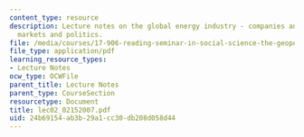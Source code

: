 ```yaml
---
content_type: resource
description: Lecture notes on the global energy industry - companies and governments;
  markets and politics.
file: /media/courses/17-906-reading-seminar-in-social-science-the-geopolitics-and-geoeconomics-of-global-energy-spring-2007/24b69154ab3b29a1cc30db208d058d44_lec02_02152007.pdf
file_type: application/pdf
learning_resource_types:
- Lecture Notes
ocw_type: OCWFile
parent_title: Lecture Notes
parent_type: CourseSection
resourcetype: Document
title: lec02_02152007.pdf
uid: 24b69154-ab3b-29a1-cc30-db208d058d44
---
```


